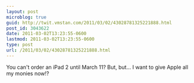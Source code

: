 ```yaml
---
layout: post
microblog: true
guid: http://twit.vmstan.com/2011/03/02/43028781325221888.html
post_id: 3043622
date: 2011-03-02T13:23:55-0600
lastmod: 2011-03-02T13:23:55-0600
type: post
url: /2011/03/02/43028781325221888.html
---
```

You can't order an iPad 2 until March 11? But, but... I want to give Apple all my monies now!?
